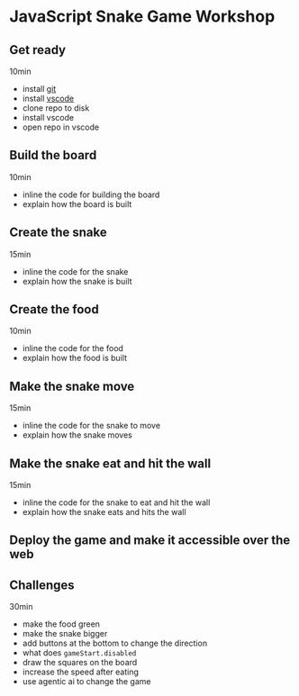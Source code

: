 # JavaScript Snake Game Workshop

## Get ready
10min

* install [git](https://github.com/apps/desktop)
* install [vscode](https://code.visualstudio.com/)
* clone repo to disk
* install vscode 
* open repo in vscode 

## Build the board
10min

* inline the code for building the board
* explain how the board is built

## Create the snake
15min

* inline the code for the snake
* explain how the snake is built

## Create the food
10min

* inline the code for the food
* explain how the food is built

## Make the snake move
15min

* inline the code for the snake to move
* explain how the snake moves

## Make the snake eat and hit the wall
15min

* inline the code for the snake to eat and hit the wall
* explain how the snake eats and hits the wall

## Deploy the game and make it accessible over the web


## Challenges
30min

* make the food green
* make the snake bigger
* add buttons at the bottom to change the direction
* what does `gameStart.disabled`
* draw the squares on the board
* increase the speed after eating
* use agentic ai to change the game